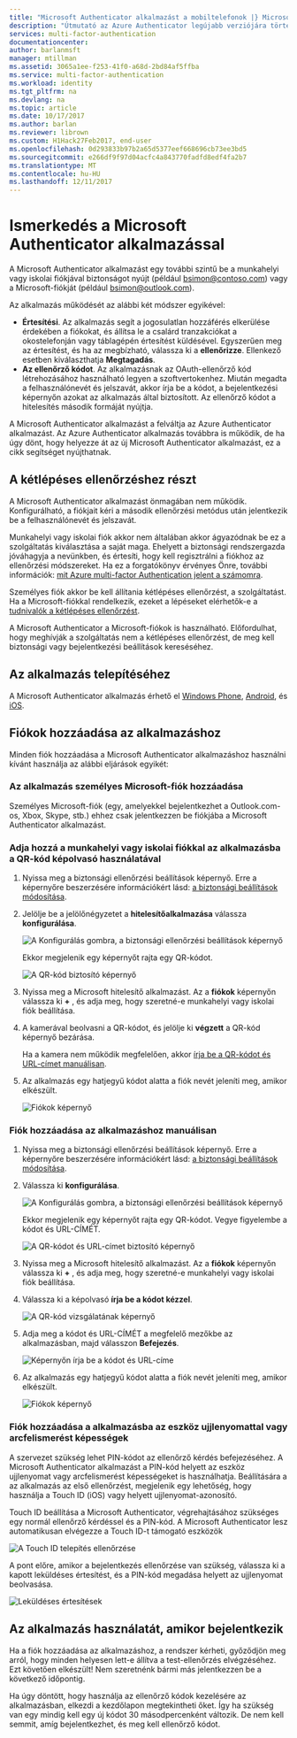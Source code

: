 ```yaml
---
title: "Microsoft Authenticator alkalmazást a mobiltelefonok |} Microsoft Docs"
description: "Útmutató az Azure Authenticator legújabb verziójára történő frissítéshez."
services: multi-factor-authentication
documentationcenter: 
author: barlanmsft
manager: mtillman
ms.assetid: 3065a1ee-f253-41f0-a68d-2bd84af5ffba
ms.service: multi-factor-authentication
ms.workload: identity
ms.tgt_pltfrm: na
ms.devlang: na
ms.topic: article
ms.date: 10/17/2017
ms.author: barlan
ms.reviewer: librown
ms.custom: H1Hack27Feb2017, end-user
ms.openlocfilehash: 0d293833b97b2a65d5377eef668696cb73ee3bd5
ms.sourcegitcommit: e266df9f97d04acfc4a843770fadfd8edf4fa2b7
ms.translationtype: MT
ms.contentlocale: hu-HU
ms.lasthandoff: 12/11/2017
---
```

# <a name="get-started-with-the-microsoft-authenticator-app"></a>Ismerkedés a Microsoft Authenticator alkalmazással
A Microsoft Authenticator alkalmazást egy további szintű be a munkahelyi vagy iskolai fiókjával biztonságot nyújt (például bsimon@contoso.com) vagy a Microsoft-fiókját (például bsimon@outlook.com).

Az alkalmazás működését az alábbi két módszer egyikével:

* **Értesítési**. Az alkalmazás segít a jogosulatlan hozzáférés elkerülése érdekében a fiókokat, és állítsa le a csalárd tranzakciókat a okostelefonján vagy táblagépén értesítést küldésével. Egyszerűen meg az értesítést, és ha az megbízható, válassza ki a **ellenőrizze**. Ellenkező esetben kiválaszthatja **Megtagadás**.
* **Az ellenőrző kódot**. Az alkalmazásnak az OAuth-ellenőrző kód létrehozásához használható legyen a szoftvertokenhez. Miután megadta a felhasználónevét és jelszavát, akkor írja be a kódot, a bejelentkezési képernyőn azokat az alkalmazás által biztosított. Az ellenőrző kódot a hitelesítés második formáját nyújtja.

A Microsoft Authenticator alkalmazást a felváltja az Azure Authenticator alkalmazást. Az Azure Authenticator alkalmazás továbbra is működik, de ha úgy dönt, hogy helyezze át az új Microsoft Authenticator alkalmazást, ez a cikk segítséget nyújthatnak.  

## <a name="opt-in-for-two-step-verification"></a>A kétlépéses ellenőrzéshez részt

A Microsoft Authenticator alkalmazást önmagában nem működik. Konfigurálható, a fiókjait kéri a második ellenőrzési metódus után jelentkezik be a felhasználónevét és jelszavát.

Munkahelyi vagy iskolai fiók akkor nem általában akkor ágyazódnak be ez a szolgáltatás kiválasztása a saját maga. Ehelyett a biztonsági rendszergazda jóváhagyja a nevünkben, és értesíti, hogy kell regisztrálni a fiókhoz az ellenőrzési módszereket. Ha ez a forgatókönyv érvényes Önre, további információk: [mit Azure multi-factor Authentication jelent a számomra](multi-factor-authentication-end-user.md).

Személyes fiók akkor be kell állítania kétlépéses ellenőrzést, a szolgáltatást. Ha a Microsoft-fiókkal rendelkezik, ezeket a lépéseket elérhetők-e a [tudnivalók a kétlépéses ellenőrzést](https://support.microsoft.com/help/12408/microsoft-account-about-two-step-verification).

A Microsoft Authenticator a Microsoft-fiókok is használható. Előfordulhat, hogy meghívják a szolgáltatás nem a kétlépéses ellenőrzést, de meg kell biztonsági vagy bejelentkezési beállítások kereséséhez.

## <a name="install-the-app"></a>Az alkalmazás telepítéséhez
A Microsoft Authenticator alkalmazás érhető el [Windows Phone](http://go.microsoft.com/fwlink/?Linkid=825071), [Android](http://go.microsoft.com/fwlink/?Linkid=825072), és [iOS](http://go.microsoft.com/fwlink/?Linkid=825073).

## <a name="add-accounts-to-the-app"></a>Fiókok hozzáadása az alkalmazáshoz
Minden fiók hozzáadása a Microsoft Authenticator alkalmazáshoz használni kívánt használja az alábbi eljárások egyikét:

### <a name="add-a-personal-microsoft-account-to-the-app"></a>Az alkalmazás személyes Microsoft-fiók hozzáadása

Személyes Microsoft-fiók (egy, amelyekkel bejelentkezhet a Outlook.com-os, Xbox, Skype, stb.) ehhez csak jelentkezzen be fiókjába a Microsoft Authenticator alkalmazást.

### <a name="add-a-work-or-school-account-to-the-app-using-the-qr-code-scanner"></a>Adja hozzá a munkahelyi vagy iskolai fiókkal az alkalmazásba a QR-kód képolvasó használatával
1. Nyissa meg a biztonsági ellenőrzési beállítások képernyő.  Erre a képernyőre beszerzésére információkért lásd: [a biztonsági beállítások módosítása](multi-factor-authentication-end-user-manage-settings.md#where-to-find-the-settings-page).
2. Jelölje be a jelölőnégyzetet a **hitelesítőalkalmazása** válassza **konfigurálása**.

    ![A Konfigurálás gombra, a biztonsági ellenőrzési beállítások képernyő](./media/authenticator-app-how-to/azureauthe.png)

    Ekkor megjelenik egy képernyőt rajta egy QR-kódot.

    ![A QR-kód biztosító képernyő](./media/authenticator-app-how-to/barcode2.png)
3. Nyissa meg a Microsoft hitelesítő alkalmazást. Az a **fiókok** képernyőn válassza ki  **+** , és adja meg, hogy szeretné-e munkahelyi vagy iskolai fiók beállítása.
4. A kamerával beolvasni a QR-kódot, és jelölje ki **végzett** a QR-kód képernyő bezárása.

    Ha a kamera nem működik megfelelően, akkor [írja be a QR-kódot és URL-címet manuálisan](#add-an-account-to-the-app-manually).

5. Az alkalmazás egy hatjegyű kódot alatta a fiók nevét jeleníti meg, amikor elkészült.

    ![Fiókok képernyő](./media/authenticator-app-how-to/accounts.png)

### <a name="add-an-account-to-the-app-manually"></a>Fiók hozzáadása az alkalmazáshoz manuálisan
1. Nyissa meg a biztonsági ellenőrzési beállítások képernyő.  Erre a képernyőre beszerzésére információkért lásd: [a biztonsági beállítások módosítása](multi-factor-authentication-end-user-manage-settings.md).
2. Válassza ki **konfigurálása**.

    ![A Konfigurálás gombra, a biztonsági ellenőrzési beállítások képernyő](./media/authenticator-app-how-to/azureauthe.png)

    Ekkor megjelenik egy képernyőt rajta egy QR-kódot.  Vegye figyelembe a kódot és URL-CÍMÉT.

    ![A QR-kódot és URL-címet biztosító képernyő](./media/authenticator-app-how-to/barcode2.png)
3. Nyissa meg a Microsoft hitelesítő alkalmazást. Az a **fiókok** képernyőn válassza ki  **+** , és adja meg, hogy szeretné-e munkahelyi vagy iskolai fiók beállítása.

4. Válassza ki a képolvasó **írja be a kódot kézzel**.

    ![A QR-kód vizsgálatának képernyő](./media/multi-factor-authentication-end-user-first-time/scan2.png)
5. Adja meg a kódot és URL-CÍMÉT a megfelelő mezőkbe az alkalmazásban, majd válasszon **Befejezés**.

    ![Képernyőn írja be a kódot és URL-címe](./media/authenticator-app-how-to/manual.png)

6. Az alkalmazás egy hatjegyű kódot alatta a fiók nevét jeleníti meg, amikor elkészült.

    ![Fiókok képernyő](./media/authenticator-app-how-to/accounts.png)

### <a name="add-an-account-to-the-app-using-your-devices-fingerprint-or-facial-recognition-capabilities"></a>Fiók hozzáadása a alkalmazásba az eszköz ujjlenyomattal vagy arcfelismerést képességek
A szervezet szükség lehet PIN-kódot az ellenőrző kérdés befejezéséhez. A Microsoft Authenticator alkalmazást a PIN-kód helyett az eszköz ujjlenyomat vagy arcfelismerést képességeket is használhatja. Beállítására a az alkalmazás az első ellenőrzést, megjelenik egy lehetőség, hogy használja a Touch ID (iOS) vagy helyett ujjlenyomat-azonosító. 

Touch ID beállítása a Microsoft Authenticator, végrehajtásához szükséges egy normál ellenőrző kérdéssel és a PIN-kód. A Microsoft Authenticator lesz automatikusan elvégezze a Touch ID-t támogató eszközök 

![A Touch ID telepítés ellenőrzése](./media/authenticator-app-how-to/touchid1.png)

A pont előre, amikor a bejelentkezés ellenőrzése van szükség, válassza ki a kapott leküldéses értesítést, és a PIN-kód megadása helyett az ujjlenyomat beolvasása.

![Leküldéses értesítések](./media/authenticator-app-how-to/touchid2.png)

## <a name="use-the-app-when-you-sign-in"></a>Az alkalmazás használatát, amikor bejelentkezik

Ha a fiók hozzáadása az alkalmazáshoz, a rendszer kérheti, győződjön meg arról, hogy minden helyesen lett-e állítva a test-ellenőrzés elvégzéséhez. Ezt követően elkészült! Nem szeretnénk bármi más jelentkezzen be a következő időpontig.

Ha úgy döntött, hogy használja az ellenőrző kódok kezelésére az alkalmazásban, elkezdi a kezdőlapon megtekintheti őket. Így ha szükség van egy mindig kell egy új kódot 30 másodpercenként változik. De nem kell semmit, amíg bejelentkezhet, és meg kell ellenőrző kódot.  
